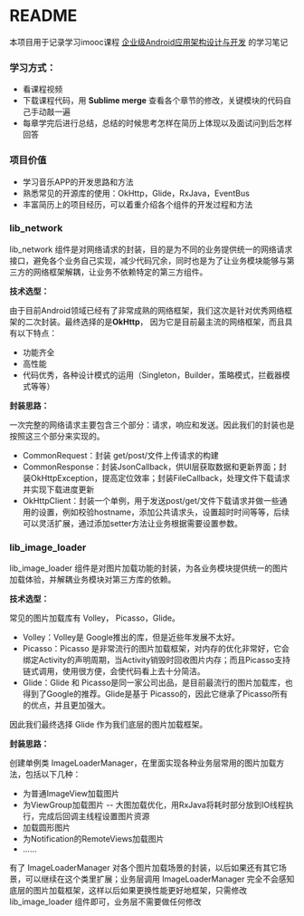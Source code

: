 # README

本项目用于记录学习imooc课程 [企业级Android应用架构设计与开发](https://coding.imooc.com/class/364.html) 的学习笔记

### 学习方式：

* 看课程视频
* 下载课程代码，用 **Sublime merge** 查看各个章节的修改，关键模块的代码自己手动敲一遍
* 每章学完后进行总结，总结的时候思考怎样在简历上体现以及面试问到后怎样回答

### 项目价值

* 学习音乐APP的开发思路和方法
* 熟悉常见的开源库的使用：OkHttp，Glide，RxJava，EventBus
* 丰富简历上的项目经历，可以着重介绍各个组件的开发过程和方法



### lib_network

lib_network 组件是对网络请求的封装，目的是为不同的业务提供统一的网络请求接口，避免各个业务自己实现，减少代码冗余，同时也是为了让业务模块能够与第三方的网络框架解耦，让业务不依赖特定的第三方组件。

**技术选型：**

由于目前Android领域已经有了非常成熟的网络框架，我们这次是针对优秀网络框架的二次封装。最终选择的是**OkHttp**， 因为它是目前最主流的网络框架，而且具有以下特点：

* 功能齐全
* 高性能
* 代码优秀，各种设计模式的运用（Singleton，Builder，策略模式，拦截器模式等等）

**封装思路：**

一次完整的网络请求主要包含三个部分：请求，响应和发送。因此我们的封装也是按照这三个部分来实现的。

* CommonRequest：封装 get/post/文件上传请求的构建
* CommonResponse：封装JsonCallback，供UI层获取数据和更新界面；封装OkHttpException，提高定位效率；封装FileCallback，处理文件下载请求并实现下载进度更新
* OkHttpClient：封装一个单例，用于发送post/get/文件下载请求并做一些通用的设置，例如校验hostname，添加公共请求头，设置超时时间等等，后续可以灵活扩展，通过添加setter方法让业务根据需要设置参数。

### lib_image_loader
lib_image_loader 组件是对图片加载功能的封装，为各业务模块提供统一的图片加载体验，并解耦业务模块对第三方库的依赖。

**技术选型：**

常见的图片加载库有 Volley， Picasso，Glide。

* Volley：Volley是 Google推出的库，但是近些年发展不太好。
* Picasso：Picasso 是非常流行的图片加载框架，对内存的优化非常好，它会绑定Activity的声明周期，当Activity销毁时回收图片内存；而且Picasso支持链式调用，使用很方便，会使代码看上去十分简洁。
* Glide：Glide 和 Picasso是同一家公司出品，是目前最流行的图片加载库，也得到了Google的推荐。Glide是基于 Picasso的，因此它继承了Picasso所有的优点，并且更加强大。

因此我们最终选择 Glide 作为我们底层的图片加载框架。

**封装思路：**

创建单例类 ImageLoaderManager，在里面实现各种业务层常用的图片加载方法，包括以下几种：

* 为普通ImageView加载图片
* 为ViewGroup加载图片 -- 大图加载优化，用RxJava将耗时部分放到IO线程执行，完成后回调主线程设置图片资源
* 加载圆形图片
* 为Notification的RemoteViews加载图片
* ......

有了 ImageLoaderManager 对各个图片加载场景的封装，以后如果还有其它场景，可以继续在这个类里扩展；业务层调用 ImageLoaderManager 完全不会感知底层的图片加载框架，这样以后如果更换性能更好地框架，只需修改 lib_image_loader 组件即可，业务层不需要做任何修改












